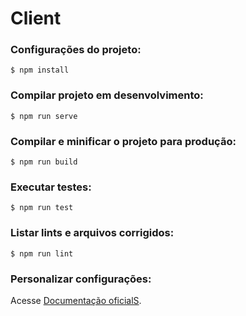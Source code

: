# Client

### Configurações do projeto:
```
$ npm install
```

### Compilar projeto em desenvolvimento:
```
$ npm run serve
```

### Compilar e minificar o projeto para produção: 
```
$ npm run build
```

### Executar testes:
```
$ npm run test
```

### Listar lints e arquivos corrigidos:
```
$ npm run lint
```

### Personalizar configurações:
Acesse [Documentação oficialS](https://cli.vuejs.org/config/).
